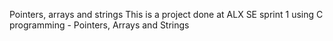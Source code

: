 Pointers, arrays and strings This is a project done at ALX SE sprint 1 using C programming - Pointers, Arrays and Strings
